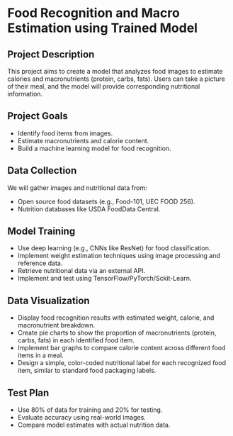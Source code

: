 # Food Recognition and Macro Estimation using Trained Model

## Project Description
This project aims to create a model that analyzes food images to estimate calories and macronutrients (protein, carbs, fats). Users can take a picture of their meal, and the model will provide corresponding nutritional information.

## Project Goals
- Identify food items from images.
- Estimate macronutrients and calorie content.
- Build a machine learning model for food recognition.

## Data Collection
We will gather images and nutritional data from:
- Open source food datasets (e.g., Food-101, UEC FOOD 256).
- Nutrition databases like USDA FoodData Central.

## Model Training
- Use deep learning (e.g., CNNs like ResNet) for food classification.
- Implement weight estimation techniques using image processing and reference data.
- Retrieve nutritional data via an external API.
- Implement and test using TensorFlow/PyTorch/Sckit-Learn.

## Data Visualization
- Display food recognition results with estimated weight, calorie, and macronutrient breakdown.
- Create pie charts to show the proportion of macronutrients (protein, carbs, fats) in each identified food item.
- Implement bar graphs to compare calorie content across different food items in a meal.
- Design a simple, color-coded nutritional label for each recognized food item, similar to standard food packaging labels.

## Test Plan
- Use 80% of data for training and 20% for testing.
- Evaluate accuracy using real-world images.
- Compare model estimates with actual nutrition data.
